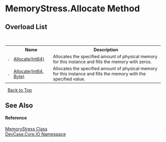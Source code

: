 # MemoryStress.Allocate Method 
 


## Overload List
&nbsp;<table><tr><th></th><th>Name</th><th>Description</th></tr><tr><td>![Public method](media/pubmethod.gif "Public method")</td><td><a href="M_DevCase_Core_IO_MemoryStress_Allocate">Allocate(Int64)</a></td><td>
Allocates the specified amount of physical memory for this instance and fills the memory with zeros.</td></tr><tr><td>![Public method](media/pubmethod.gif "Public method")</td><td><a href="M_DevCase_Core_IO_MemoryStress_Allocate_1">Allocate(Int64, Byte)</a></td><td>
Allocates the specified amount of physical memory for this instance and fills the memory with the specified value.</td></tr></table>&nbsp;
<a href="#memorystress.allocate-method">Back to Top</a>

## See Also


#### Reference
<a href="T_DevCase_Core_IO_MemoryStress">MemoryStress Class</a><br /><a href="N_DevCase_Core_IO">DevCase.Core.IO Namespace</a><br />